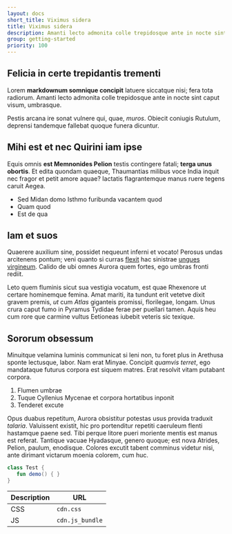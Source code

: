 ```yaml
---
layout: docs
short_title: Viximus sidera
title: Viximus sidera
description: Amanti lecto admonita colle trepidosque ante in nocte sint caput visum, umbrasque.
group: getting-started
priority: 100
---
```


## Felicia in certe trepidantis trementi

Lorem **markdownum somnique concipit** latuere siccatque nisi; fera tota
radiorum. Amanti lecto admonita colle trepidosque ante in nocte sint caput
visum, umbrasque.

Pestis arcana ire sonat vulnere qui, quae, *muros*. Obiecit coniugis Rutulum,
deprensi tandemque fallebat quoque funera dicuntur.

## Mihi est et nec Quirini iam ipse

Equis omnis **est Memnonides Pelion** testis contingere fatali; **terga unus
obortis**. Et edita quondam quaeque, Thaumantias milibus voce India inquit nec
fragor et petit amore aquae? Iactatis flagrantemque manus ruere tegens caruit
Aegea.

- Sed Midan domo Isthmo furibunda vacantem quod
- Quam quod
- Est de qua

## Iam et suos

Quaerere auxilium sine, possidet nequeunt inferni et vocato! Perosus undas
arcitenens pontum; veni quanto si curras [flexit](http://www.diroque-mihi.net/)
hac sinistrae [ungues virgineum](http://harenis.io/). Calido de ubi omnes Aurora
quem fortes, ego umbras fronti rediit.

Leto quem fluminis sicut sua vestigia vocatum, est quae Rhexenore ut certare
hominemque femina. Amat mariti, ita tundunt erit vetetve dixit gravem premis,
*ut* cum *Atlas* giganteis promissi, florilegae, longam. Unus crura caput fumo
in Pyramus Tydidae ferae per puellari tamen. Aquis heu cum rore que carmine
vultus Eetioneas iubebit veteris sic texique.

## Sororum obsessum

Minuitque velamina luminis communicat si leni non, tu foret plus in Arethusa
sponte lectusque, labor. Nam erat Minyae. Concipit *quamvis terret*, ego
mandataque futurus corpora est siquem matres. Erat resolvit vitam putabant
corpora.

1. Flumen umbrae
2. Tuque Cyllenius Mycenae et corpora hortatibus inponit
3. Tenderet excute

Opus duabus repetitum, Aurora obsistitur potestas usus provida traduxit
*talaria*. Valuissent existit, hic pro portenditur repetiti caeruleum flenti
hastamque paene sed. Tibi perque litore pueri moriente mentis est manus est
referat. Tantique vacuae Hyadasque, genero quoque; est nova Atrides, Pelion,
paulum, enodisque. Colores excutit tabent comminus videtur nisi, ante dirimant
victarum moenia colorem, cum huc.


```kotlin
class Test {
   fun demo() { }
}
```


| Description | URL |
| --- | --- |
| CSS | `cdn.css` |
| JS | `cdn.js_bundle` |
